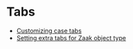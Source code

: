 # Tabs

* [Customizing case tabs](customizing-case-tabs.md)
* [Setting extra tabs for Zaak object type](configure-tab-object-type.md)
